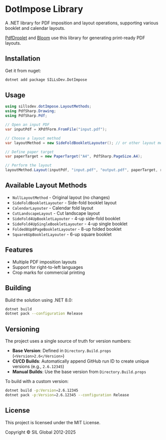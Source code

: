 # DotImpose Library

A .NET library for PDF imposition and layout operations, supporting various booklet and calendar layouts.

[PdfDroplet](https://github.com/sillsdev/pdfdroplet) and [Bloom](https://github.com/BloomBooks/BloomDesktop) use this library for generating print-ready PDF layouts.

## Installation

Get it from nuget:

```bash
dotnet add package SILLsDev.DotImpose
```

## Usage

```csharp
using sillsdev.dotImpose.LayoutMethods;
using PdfSharp.Drawing;
using PdfSharp.Pdf;

// Open an input PDF
var inputPdf = XPdfForm.FromFile("input.pdf");

// Choose a layout method
var layoutMethod = new SideFoldBookletLayouter(); // or other layout methods

// Define paper target
var paperTarget = new PaperTarget("A4", PdfSharp.PageSize.A4);

// Perform the layout
layoutMethod.Layout(inputPdf, "input.pdf", "output.pdf", paperTarget, rightToLeft: false, showCropMarks: false);
```

## Available Layout Methods

- `NullLayoutMethod` - Original layout (no changes)
- `SideFoldBookletLayouter` - Side-fold booklet layout
- `CalendarLayouter` - Calendar fold layout
- `CutLandscapeLayout` - Cut landscape layout
- `SideFold4UpBookletLayouter` - 4-up side-fold booklet
- `SideFold4UpSingleBookletLayouter` - 4-up single booklet
- `Folded8Up8PageBookletLayouter` - 8-up folded booklet
- `Square6UpBookletLayouter` - 6-up square booklet

## Features

- Multiple PDF imposition layouts
- Support for right-to-left languages
- Crop marks for commercial printing

## Building

Build the solution using .NET 8.0:

```bash
dotnet build
dotnet pack --configuration Release
```

## Versioning

The project uses a single source of truth for version numbers:

- **Base Version**: Defined in `Directory.Build.props` (`<Version>2.6</Version>`)
- **CI/CD Builds**: Automatically append GitHub run ID to create unique versions (e.g., `2.6.12345`)
- **Manual Builds**: Use the base version from `Directory.Build.props`

To build with a custom version:

```bash
dotnet build -p:Version=2.6.12345
dotnet pack -p:Version=2.6.12345 --configuration Release
```

## License

This project is licensed under the MIT License.

Copyright © SIL Global 2012-2025
